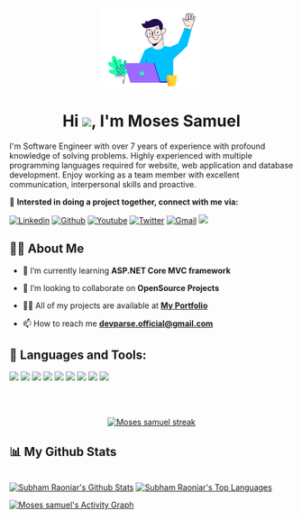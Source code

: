 <p align="center">
<img width="35%" height="auto" src="https://raw.githubusercontent.com/developerzion/developerzion/main/files/profile.svg" />
</p>
<h1 align="center">Hi <img src="https://raw.githubusercontent.com/MartinHeinz/MartinHeinz/master/wave.gif" width="30px">, I'm Moses Samuel</h1>
<span>I'm Software Engineer with over 7 years of experience with profound knowledge of solving problems. Highly experienced with multiple programming languages required for website, web application and database development. Enjoy working as a team member with excellent communication, interpersonal skills and proactive.</span>
<p></p>

👯 **Intersted in doing a project together, connect with me via:**

[![Linkedin](https://img.shields.io/badge/-LinkedIn-blue?style=flat&logo=Linkedin&logoColor=white)](https://www.linkedin.com/in/developerzion/)
[![Github](https://img.shields.io/badge/-Github-000?style=flat&logo=Github&logoColor=white)](https://github.com/developerzion)
[![Youtube](https://img.shields.io/badge/-Youtube-red?style=flat-square&labelColor=red&logo=youtube&logoColor=white&link=https://www.youtube.com/channel/UCe0t7d9o4kd9gc9_sdUL_TA)](https://www.youtube.com/channel/UCe0t7d9o4kd9gc9_sdUL_TA)
[![Twitter](https://img.shields.io/badge/-Twitter-1ca0f1?style=flat-square&labelColor=1ca0f1&logo=twitter&logoColor=white&link=https://twitter.com/developerzion)](https://twitter.com/developerzion)
[![Gmail](https://img.shields.io/badge/-Gmail-red?style=flat&logo=Gmail&logoColor=white)](mailto:devparse@gmaillcom)
<a href="https://wa.me/2347036195368?text=Hello Sam">
  <img src="https://img.shields.io/badge/-Whatsapp-green?&style=flat-square&logo=whatsapp&logoColor=white" />
</a>


## 🙋‍♂️ About Me

- 🌱 I’m currently learning **ASP.NET Core MVC framework**

- 👯 I’m looking to collaborate on **OpenSource Projects**
  
- 👨‍💻 All of my projects are available at <a href="https://developerzion.netlify.app" target="_blank">**My Portfolio**</a></b>

- 📫 How to reach me **devparse.official@gmail.com**
  
## 🚀 Languages and Tools:

<p>
<img src="https://img.shields.io/badge/-GitHub-black?style=flat-square&logo=github"/>
<img src="https://img.shields.io/badge/-HTML5-e79a00?style=flat-square&logo=html5&logoColor=white"/>
<img src="https://img.shields.io/badge/-ASP.NET-f13c3b?style=flat-square&logo=.net&logoColor=white"/>
<img src="https://img.shields.io/badge/-Java-3e8c82?style=flat-square&logo=java&logoColor=white"/>
<img src="https://img.shields.io/badge/-Javascript-e86a45?style=flat-square&logo=javascript&logoColor=white"/>
<img src="https://img.shields.io/badge/-Heroku-430098?style=flat-square&logo=heroku"/>
<img src="https://img.shields.io/badge/-PHP-00ad6a?style=flat-square&logo=PHP&logoColor=white" />
<img src="https://img.shields.io/badge/-MySQL-186675?style=flat-square&logo=mysql"/>
<img src="https://img.shields.io/badge/-Git-black?style=flat-square&logo=git"/>

</p><br />
<br/>

<p align="center">
    <a href="https://github.com/developerzion/github-readme-streak-stats">
        <img title="🔥 Get streak stats for your profile at git.io/streak-stats" alt="Moses samuel streak" src="https://github-readme-streak-stats.herokuapp.com/?user=developerzion&theme=black-ice&hide_border=true&stroke=0000&background=060A0CD0"/>
    </a>
</p>

## 📊 My Github Stats

  <br/>
    <a href="https://github.com/developerzion/github-readme-stats"><img alt="Subham Raoniar's Github Stats" src="https://github-readme-stats.vercel.app/api?username=developerzion&show_icons=true&count_private=true&theme=react&hide_border=true&bg_color=0D1117" /></a>
  <a href="https://github.com/developerzion/github-readme-stats"><img alt="Subham Raoniar's Top Languages" src="https://github-readme-stats.vercel.app/api/top-langs/?username=developerzion&langs_count=8&count_private=true&layout=compact&theme=react&hide_border=true&bg_color=0D1117" /></a>
  <br/>
  

<a href="https://github.com/developerzion/github-readme-activity-graph"><img alt="Moses samuel's Activity Graph" src="https://activity-graph.herokuapp.com/graph?username=developerzion&bg_color=0D1117&color=5BCDEC&line=5BCDEC&point=FFFFFF&hide_border=true" /></a>

<br/>
<br/>


